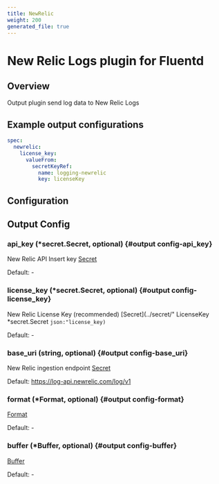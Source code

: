 ```yaml
---
title: NewRelic
weight: 200
generated_file: true
---
```


# New Relic Logs plugin for Fluentd
## Overview

Output plugin send log data to New Relic Logs

## Example output configurations

```yaml
spec:
  newrelic:
    license_key:
      valueFrom:
        secretKeyRef:
          name: logging-newrelic
          key: licenseKey
```


## Configuration
## Output Config

### api_key (*secret.Secret, optional) {#output config-api_key}

New Relic API Insert key [Secret](../secret/) 

Default: -

### license_key (*secret.Secret, optional) {#output config-license_key}

New Relic License Key (recommended) [Secret](../secret/" LicenseKey *secret.Secret `json:"license_key)` 

Default: -

### base_uri (string, optional) {#output config-base_uri}

New Relic ingestion endpoint [Secret](../secret/) 

Default: https://log-api.newrelic.com/log/v1

### format (*Format, optional) {#output config-format}

[Format](../format/) 

Default: -

### buffer (*Buffer, optional) {#output config-buffer}

[Buffer](../buffer/) 

Default: -


